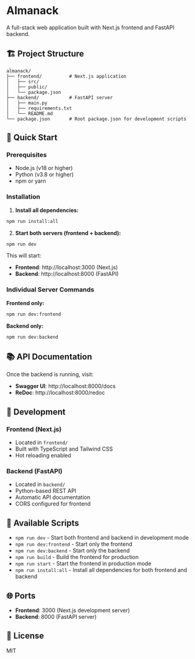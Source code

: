 # Almanack

A full-stack web application built with Next.js frontend and FastAPI backend.

## 🏗️ Project Structure

```
almanack/
├── frontend/          # Next.js application
│   ├── src/
│   ├── public/
│   └── package.json
├── backend/           # FastAPI server
│   ├── main.py
│   ├── requirements.txt
│   └── README.md
└── package.json       # Root package.json for development scripts
```

## 🚀 Quick Start

### Prerequisites
- Node.js (v18 or higher)
- Python (v3.8 or higher)
- npm or yarn

### Installation

1. **Install all dependencies:**
```bash
npm run install:all
```

2. **Start both servers (frontend + backend):**
```bash
npm run dev
```

This will start:
- **Frontend**: http://localhost:3000 (Next.js)
- **Backend**: http://localhost:8000 (FastAPI)

### Individual Server Commands

**Frontend only:**
```bash
npm run dev:frontend
```

**Backend only:**
```bash
npm run dev:backend
```

## 📚 API Documentation

Once the backend is running, visit:
- **Swagger UI**: http://localhost:8000/docs
- **ReDoc**: http://localhost:8000/redoc

## 🔧 Development

### Frontend (Next.js)
- Located in `frontend/`
- Built with TypeScript and Tailwind CSS
- Hot reloading enabled

### Backend (FastAPI)
- Located in `backend/`
- Python-based REST API
- Automatic API documentation
- CORS configured for frontend

## 📝 Available Scripts

- `npm run dev` - Start both frontend and backend in development mode
- `npm run dev:frontend` - Start only the frontend
- `npm run dev:backend` - Start only the backend
- `npm run build` - Build the frontend for production
- `npm run start` - Start the frontend in production mode
- `npm run install:all` - Install all dependencies for both frontend and backend

## 🌐 Ports

- **Frontend**: 3000 (Next.js development server)
- **Backend**: 8000 (FastAPI server)

## 📄 License

MIT

